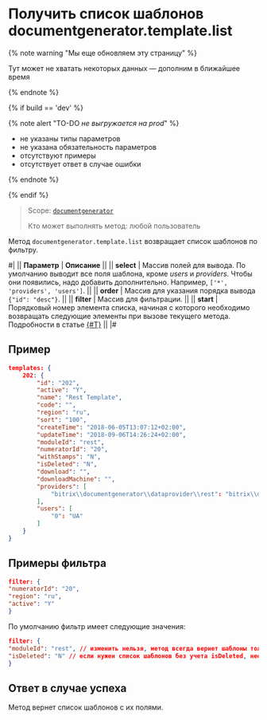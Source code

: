 # Получить список шаблонов documentgenerator.template.list

{% note warning "Мы еще обновляем эту страницу" %}

Тут может не хватать некоторых данных — дополним в ближайшее время

{% endnote %}

{% if build == 'dev' %}

{% note alert "TO-DO _не выгружается на prod_" %}

- не указаны типы параметров
- не указана обязательность параметров
- отсутствуют примеры
- отсутствует ответ в случае ошибки

{% endnote %}

{% endif %}

> Scope: [`documentgenerator`](../../scopes/permissions.md)
>
> Кто может выполнять метод: любой пользователь

Метод `documentgenerator.template.list` возвращает список шаблонов по фильтру.

#|
|| **Параметр** | **Описание** ||
|| **select** | Массив полей для вывода. По умолчанию выводит все поля шаблона, кроме *users* и *providers*. Чтобы они появились, надо добавить дополнительно. Например, `['*', 'providers', 'users']`. ||
|| **order** | Массив для указания порядка вывода `{"id": "desc"}`. ||
|| **filter** | Массив для фильтрации. ||
|| **start** | Порядковый номер элемента списка, начиная с которого необходимо возвращать следующие элементы при вызове текущего метода. Подробности в статье [{#T}](../../../settings/how-to-call-rest-api/list-methods-pecularities.md) ||
|#

## Пример

```json
templates: {
    202: {
        "id": "202",
        "active": "Y",
        "name": "Rest Template",
        "code": "",
        "region": "ru",
        "sort": "100",
        "createTime": "2018-06-05T13:07:12+02:00",
        "updateTime": "2018-09-06T14:26:24+02:00",
        "moduleId": "rest",
        "numeratorId": "20",
        "withStamps": "N",
        "isDeleted": "N",
        "download": "",
        "downloadMachine": "",
        "providers": [
            "bitrix\\documentgenerator\\dataprovider\\rest": "bitrix\\documentgenerator\\dataprovider\\rest"
        ],
        "users": [
            "0": "UA"
        ]
    }
}
```

## Примеры фильтра

```json
filter: {
"numeratorId": "20",
"region": "ru",
"active": "Y"
}
```

По умолчанию фильтр имеет следующие значения:

```json
filter: {
"moduleId": "rest", // изменить нельзя, метод всегда вернет шаблоны только для реста
"isDeleted": "N" // если нужен список шаблонов без учета isDeleted, необходимо передать "@isDeleted": ["Y", "N"]
}
```
## Ответ в случае успеха

Метод вернет список шаблонов с их полями.